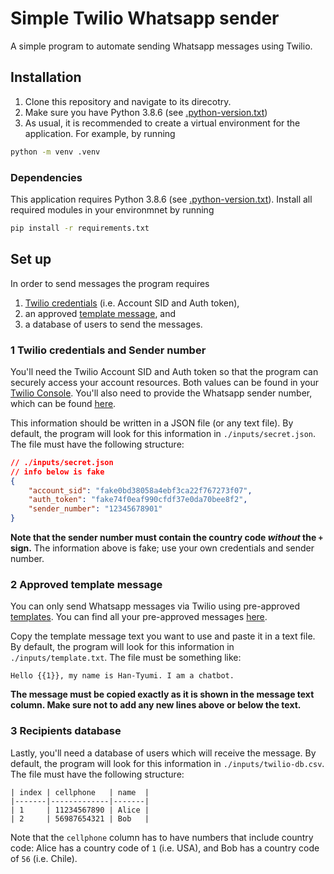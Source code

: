 # Simple Twilio Whatsapp sender

A simple program to automate sending Whatsapp messages using Twilio.

## Installation

1. Clone this repository and navigate to its direcotry.
2. Make sure you have Python 3.8.6 (see [.python-version.txt](.python-version.txt))
3. As usual, it is recommended to create a virtual environment for the application. For example, by running
```bash
python -m venv .venv
```

### Dependencies

This application requires Python 3.8.6 (see [.python-version.txt](.python-version.txt)). Install all required modules in your environmnet by running
```sh
pip install -r requirements.txt
```

## Set up

In order to send messages the program requires
1. [Twilio credentials](http://twil.io/secure) (i.e. Account SID and Auth token),
2. an approved [template message](https://www.twilio.com/docs/whatsapp/tutorial/send-whatsapp-notification-messages-templates), and
3. a database of users to send the messages.

### 1 Twilio credentials and Sender number

You'll need the Twilio Account SID and Auth token so that the program can securely access your account resources. Both values can be found in your [Twilio Console](https://console.twilio.com/). You'll also need to provide the Whatsapp sender number, which can be found [here](https://www.twilio.com/console/sms/whatsapp/senders).

This information should be written in a JSON file (or any text file). By default, the program will look for this information in `./inputs/secret.json`. The file must have the following structure:
```json
// ./inputs/secret.json
// info below is fake
{
    "account_sid": "fake0bd38058a4ebf3ca22f767273f07",
    "auth_token": "fake74f0eaf990cfdf37e0da70bee8f2",
    "sender_number": "12345678901"
}
```
**Note that the sender number must contain the country code _without_ the `+` sign.** The information above is fake; use your own credentials and sender number.

### 2 Approved template message

You can only send Whatsapp messages via Twilio using pre-approved [templates](https://www.twilio.com/docs/whatsapp/tutorial/send-whatsapp-notification-messages-templates). You can find all your pre-approved messages [here](https://www.twilio.com/console/sms/whatsapp/templates).

Copy the template message text you want to use and paste it in a text file. By default, the program will look for this information in `./inputs/template.txt`. The file must be something like:
```
Hello {{1}}, my name is Han-Tyumi. I am a chatbot.
```
**The message must be copied exactly as it is shown in the message text column. Make sure not to add any new lines above or below the text.**


### 3 Recipients database

Lastly, you'll need a database of users which will receive the message. By default, the program will look for this information in `./inputs/twilio-db.csv`. The file must have the following structure:
```
| index | cellphone   | name  |
|-------|-------------|-------|
| 1     | 11234567890 | Alice |
| 2     | 56987654321 | Bob   |
```
Note that the `cellphone` column has to have numbers that include country code: Alice has a country code of `1` (i.e. USA), and Bob has a country code of `56` (i.e. Chile).

